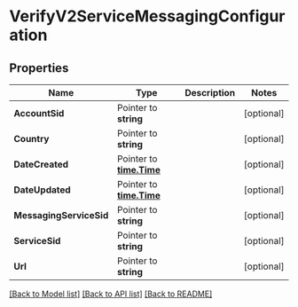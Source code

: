 # VerifyV2ServiceMessagingConfiguration

## Properties

Name | Type | Description | Notes
------------ | ------------- | ------------- | -------------
**AccountSid** | Pointer to **string** |  | [optional] 
**Country** | Pointer to **string** |  | [optional] 
**DateCreated** | Pointer to [**time.Time**](time.Time.md) |  | [optional] 
**DateUpdated** | Pointer to [**time.Time**](time.Time.md) |  | [optional] 
**MessagingServiceSid** | Pointer to **string** |  | [optional] 
**ServiceSid** | Pointer to **string** |  | [optional] 
**Url** | Pointer to **string** |  | [optional] 

[[Back to Model list]](../README.md#documentation-for-models) [[Back to API list]](../README.md#documentation-for-api-endpoints) [[Back to README]](../README.md)


